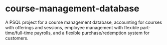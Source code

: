 # course-management-database
A PSQL project for a course management database, accounting for courses with offerings and sessions, employee management with flexible part-time/full-time payrolls, and a flexible purchase/redemption system for customers.
